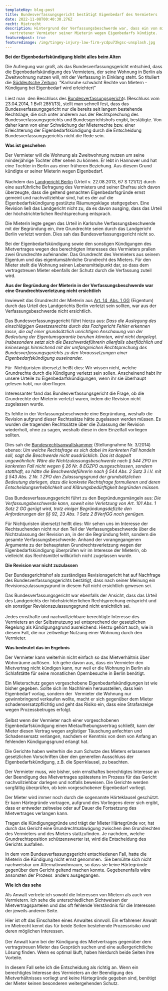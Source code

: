 ```yaml
---
templateKey: blog-post
title: Bundesverfassungsgericht bestätigt Eigenbedarf des Vermieters
date: 2022-11-08T00:40:30.276Z
recht: Mietrecht
description: Hintergrund der Verfassungsbeschwerde war, dass ein von mir
  vertretener Vermieter seiner Mieterin wegen Eigenbedarfs kündigte.
featuredpost: true
featuredimage: /img/tingey-injury-law-firm-ycdpu73kgsc-unsplash.jpg
---
```

**Bei der Eigenbedarfskündigung bleibt alles beim Alten**

Die Aufregung war groß, als das Bundesverfassungsgericht entschied, dass die Eigenbedarfskündigung des Vermieters, der seine Wohnung in Berlin als Zweitwohnung nutzen will, mit der Verfassung in Einklang steht. So tituliert die [Süddeutsche Zeitung](http://www.onleihe.de/static/content/sz/20140510/SZ20140510/vSZ20140510.pdf)  "Karlsruhe schwächt Rechte von Mietern - Kündigung bei Eigenbedarf wird erleichtert" \
\
Liest man  den Beschluss des [Bundesverfassungsgericht](http://www.bundesverfassungsgericht.de/entscheidungen/rk20140423_1bvr285113.html)s (Beschluss vom 23.04.2014, 1 BvR 2851/13), stellt man schnell fest, dass das Bundesverfassungsgericht nur die bereits seit langem bestehende Rechtslage, die sich unter anderem aus der Rechtsprechung des Bundesverfassungsgerichts und Bundesgerichtshofs ergibt, bestätigte. Von daher kann von einer Schwächung der Mieterrechte bzw. einer Erleichterung der Eigenbedarfskündigung durch die Entscheidung Bundesverfassungsgerichts nicht die Rede sein.

**Was ist geschehen**

Der Vermieter will die Wohnung als Zweitwohnung nutzen um seine minderjährige Tochter öfter sehen zu können. Er lebt in Hannover und hat eine Tochter in Berlin aus einer früheren Beziehung. Aus diesem Grund kündigte er seiner Mieterin wegen Eigenbedarf.\
\
Nachdem das [Landgericht Berlin](https://rechtsklarheit.de/anwalt_berlin_bilder/urteil-eigenbedarfskuendigung.pdf) (Urteil v. 22.08.2013, 67 S 121/12) durch eine ausführliche Befragung des Vermieters und seiner Ehefrau sich davon überzeugte, dass die geltend gemachten Eigenbedarfsgründe ernst gemeint und nachvollziehbar sind, hat es der auf die Eigenbedarfskündigung gestützte Räumungsklage stattgegeben. Eine Revision ließ das Landgericht nicht zu, da es davon ausging, dass das Urteil der höchstrichterlichen Rechtsprechung entsprach.

Die Mieterin legte gegen das Urteil in Karlsruhe Verfassungsbeschwerde mit der Begründung ein, ihre Grundrechte seien durch das Landgericht Berlin verletzt worden. Dies sah das Bundesverfassungsgericht nicht so.  

Bei der Eigenbedarfskündigung sowie den sonstigen Kündigungen des Mietvertrages wegen des berechtigten Interesses des Vermieters prallen zwei Grundrechte aufeinander. Das Grundrecht des Vermieters aus seinem Eigentum und das eigentumsähnliche Grundrecht des Mieters. Für den Mieter stellt die Wohnung seinen Lebensmittelpunkt dar, so dass dem vertragstreuen Mieter ebenfalls der Schutz durch die Verfassung zuteil wird. 

**Aus der Begründung der Mieterin in der Verfassungsbeschwerde war eine Grundrechtsverletzung nicht ersichtlich**

Inwieweit das Grundrecht der Mieterin aus [Art. 14  Abs. 1 GG](http://dejure.org/gesetze/GG/14.html) (Eigentum) durch das Urteil des Landgerichts Berlin verletzt sein sollten, war aus der Verfassungsbeschwerde nicht ersichtlich. 

Das Bundesverfassungsgericht führt hierzu aus: *Dass die Auslegung des einschlägigen Gesetzesrechts durch das Fachgericht Fehler erkennen lasse, die auf einer grundsätzlich unrichtigen Anschauung von der Bedeutung der Eigentumsgarantie beruhen könnten, wird nicht dargelegt. Insbesondere setzt sich die Beschwerdeführerin allenfalls oberflächlich und keineswegs hinreichend mit der umfangreichen Rechtsprechung des Bundesverfassungsgerichts zu den Voraussetzungen einer Eigenbedarfskündigung auseinander.* 

Für  Nichtjuristen übersetzt heißt dies: Wir wissen nicht, welche Grundrechte durch die Kündigung verletzt sein sollen. Anscheinend habt ihr unsere Urteile zu Eigenbedarfskündigungen, wenn ihr sie überhaupt gelesen habt, nur überflogen. 

Interessanter fand das Bundesverfassungsgericht die Frage, ob die Grundrechte der Mieterin verletzt waren, indem die Revision nicht zugelassen wurde.

Es fehlte in der Verfassungsbeschwerde eine Begründung, weshalb die Revision aufgrund dieser Rechtssätze hätte zugelassen werden müssen. Es wurden die tragenden Rechtssätze über die Zulassung der Revision wiederholt, ohne zu sagen, weshalb diese in dem Einzelfall vorliegen sollten.

Dies sah die [Bundesrechtsanwaltskammer](http://www.brak.de/zur-rechtspolitik/stellungnahmen-pdf/stellungnahmen-deutschland/2014/februar/stellungnahme-der-brak-2014-3.pdf) (Stellungnahme Nr. 3/2014) ebenso: *Um welche Rechtsfrage es sich dabei im konkreten Fall handeln soll, sagt die Beschwerde nicht ausdrücklich. Das ist doppelt ungewöhnlich: Wäre die Nichtzulassungsbeschwerde nach § 544 ZPO im konkreten Fall nicht wegen § 26 Nr. 8 EGZPO ausgeschlossen, sondern statthaft, so hätte die Beschwerdeführerin nach § 544 Abs. 2 Satz 3 i.V. mit § 543 Abs. 2 Nr. 1 ZPO den Zulassungsgrund der grundsätzlichen Bedeutung darlegen, dazu die konkrete Rechtsfrage formulieren und deren Entscheidungserheblichkeit und Klärungsbedürftigkeit begründen müssen.*\
\
Das Bundesverfassungsgericht führt zu den Begründungsmängeln aus: *Die Verfassungsbeschwerde kann, soweit eine Verletzung von Art. 101 Abs. 1 Satz 2 GG gerügt wird, trotz einiger Begründungsdefizite den Anforderungen der §§ 92, 23 Abs. 1 Satz 2 BVerfGG noch genügen.* 

Für Nichtjuristen übersetzt heißt dies: Wir sehen uns im Interesse der Rechtsuchenden nicht nur den Teil der Verfassungsbeschwerde über die Nichtzulassung der Revision an, in der die Begründung fehlt, sondern die gesamte Verfassungsbeschwerde. Anhand der vorangegangenen Argumente zu der behaupteten Grundrechtsverletzung wegen der Eigenbedarfskündigung überprüfen wir im Interesse der Mieterin, ob vielleicht das Rechtsmittel willkürlich nicht zugelassen wurde.

**Die Revision war nicht zuzulassen**

Der Bundesgerichtshof als zuständiges Revisionsgericht hat auf Nachfrage des Bundesverfassungsgerichts bestätigt, dass nach seiner Meinung ein Revisionszulassungsgrund in diesem Fall nicht ersichtlich gewesen sei.

Das Bundesverfassungsgericht war ebenfalls der Ansicht, dass das Urteil des Landgerichts der höchstrichterlichen Rechtsprechung entspricht und ein sonstiger Revisionszulassungsgrund nicht ersichtlich sei. \
\
Jedes ernsthafte und nachvollziehbare berechtigte Interesse des Vermieters an der Selbstnutzung sei entsprechend der gesetzlichen Regelung als Kündigungsgrund ausreichend. Hierzu gehört auch, wie in diesem Fall, die nur zeitweilige Nutzung einer Wohnung durch den Vermieter.

**Was bedeutet das im Ergebnis**

Der Vermieter kann weiterhin nicht einfach so das Mietverhältnis über Wohnräume auflösen.  Ich gehe davon aus, dass ein Vermieter den Mietvertrag nicht kündigen kann, nur weil er die Wohnung in Berlin als Schlafstätte für seine monatlichen Opernbesuche in Berlin benötigt.

Ein Mieterschutz gegen vorgeschobene Eigenbedarfskündigungen ist wie bisher gegeben. Sollte sich im Nachhinein herausstellen, dass kein Eigenbedarf vorlag, sondern der  Vermieter die Wohnung nur gewinnbringend verkaufen wollte, macht er sich gegenüber dem Mieter schadensersatzpflichtig und geht das Risiko ein, dass eine Strafanzeige wegen Prozessbetruges erfolgt. \
\
Selbst wenn der Vermieter nach einer vorgeschobenen Eigenbedarfskündigung einen Mietaufhebungsvertrag schließt, kann der Mieter diesen Vertrag wegen arglistiger Täuschung anfechten und Schadensersatz verlangen, nachdem er Kenntnis von dem von Anfang an fehlenden Kündigungsgrund erlangt hat.

Die Gerichte haben weiterhin die zum Schutze des Mieters erlassenen gesetzlichen Vorschriften über den generellen Ausschluss der Eigenbedarfskündigung, z.B. die Sperrklausel, zu beachten.

Der Vermieter muss, wie bisher, sein ernsthaftes berechtigtes Interesse an der Beendigung des Mietvertrages spätestens im Prozess für das Gericht nachvollziehbar darlegen und notfalls beweisen. Die Gerichte werden sorgfältig überprüfen, ob kein vorgeschobener Eigenbedarf vorliegt.

Der Mieter wird immer noch durch die sogenannte Härteklausel geschützt. Er kann Härtegründe vortragen, aufgrund des Vorliegens derer sich ergibt, dass er entweder zeitweise oder auf Dauer die Fortsetzung des Mietvertrages verlangen kann.

Tragen die Kündigungsgründe und trägt der Mieter Härtegründe vor, hat durch das Gericht eine Grundrechtsabwägung zwischen den Grundrechten des Vermieters und des Mieters stattzufinden. Je nachdem, welche Grundrechtsposition schützenswerter ist, wird die Entscheidung des Gerichts ausfallen.

In dem vom Bundesverfassungsgericht entschiedenen Fall, hatte die Mieterin die Kündigung nicht ernst genommen.  Sie bemühte sich nicht nachweisbar um Alternativwohnraum, so dass sie keine Härtegründe gegenüber dem Gericht geltend machen konnte. Gegebenenfalls wäre ansonsten der Prozess  anders ausgegangen.

**Wie ich das sehe**

Als Anwalt vertrete ich sowohl die Interessen von Mietern als auch von Vermietern. Ich sehe die unterschiedlichen Sichtweisen der Mietvertragsparteien und das oft fehlende Verständnis für die Interessen der jeweils anderen Seite.

Hier ist oft das Einschalten eines Anwaltes sinnvoll. Ein erfahrener Anwalt im Mietrecht kennt das für beide Seiten bestehende Prozessrisiko und deren möglichen Interessen.  \
\
Der Anwalt kann bei der Kündigung des Mietvertrages gegenüber dem vertragstreuen Mieter das Gespräch suchen und eine außergerichtliche Lösung finden. Wenn es optimal läuft, haben hierdurch beide Seiten ihre Vorteile.

In diesem Fall sehe ich die Entscheidung als richtig an. Wenn ein berechtigtes Interesse des Vermieters an der Beendigung des Mietverhältnisses vorliegt und keine Härtegründe gegeben sind, benötigt der Mieter keinen besonderen weitergehenden Schutz.